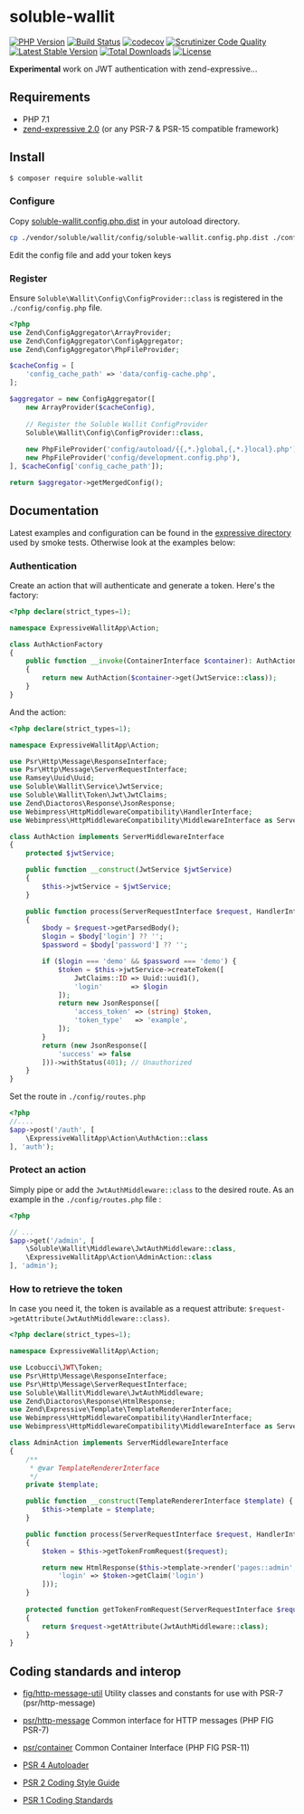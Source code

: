 # soluble-wallit  

[![PHP Version](http://img.shields.io/badge/php-7.1+-ff69b4.svg)](https://packagist.org/packages/soluble/wallit)
[![Build Status](https://travis-ci.org/belgattitude/soluble-wallit.svg?branch=master)](https://travis-ci.org/belgattitude/soluble-wallit)
[![codecov](https://codecov.io/gh/belgattitude/soluble-wallit/branch/master/graph/badge.svg)](https://codecov.io/gh/belgattitude/soluble-wallit)
[![Scrutinizer Code Quality](https://scrutinizer-ci.com/g/belgattitude/soluble-wallit/badges/quality-score.png?b=master)](https://scrutinizer-ci.com/g/belgattitude/soluble-wallit/?branch=master)
[![Latest Stable Version](https://poser.pugx.org/soluble/wallit/v/stable.svg)](https://packagist.org/packages/soluble/wallit)
[![Total Downloads](https://poser.pugx.org/soluble/wallit/downloads.png)](https://packagist.org/packages/soluble/wallit)
[![License](https://poser.pugx.org/soluble/wallit/license.png)](https://packagist.org/packages/soluble/wallit)

**Experimental** work on JWT authentication with zend-expressive... 

## Requirements

* PHP 7.1 
* [zend-expressive 2.0](https://github.com/zendframework/zend-expressive) (or any PSR-7 & PSR-15 compatible framework) 

## Install

```bash
$ composer require soluble-wallit
```
### Configure

Copy [soluble-wallit.config.php.dist](https://github.com/belgattitude/soluble-wallit/blob/master/config/soluble-wallit.config.php.dist) in your autoload directory.

```bash
cp ./vendor/soluble/wallit/config/soluble-wallit.config.php.dist ./config/autoload/soluble-wallit.config.local.php
```

Edit the config file and add your token keys 

### Register

Ensure `Soluble\Wallit\Config\ConfigProvider::class` is registered in the `./config/config.php` file. 

```php
<?php
use Zend\ConfigAggregator\ArrayProvider;
use Zend\ConfigAggregator\ConfigAggregator;
use Zend\ConfigAggregator\PhpFileProvider;

$cacheConfig = [
    'config_cache_path' => 'data/config-cache.php',
];

$aggregator = new ConfigAggregator([
    new ArrayProvider($cacheConfig),
    
    // Register the Soluble Wallit ConfigProvider    
    Soluble\Wallit\Config\ConfigProvider::class,
    
    new PhpFileProvider('config/autoload/{{,*.}global,{,*.}local}.php'),
    new PhpFileProvider('config/development.config.php'),
], $cacheConfig['config_cache_path']);

return $aggregator->getMergedConfig();
``` 

## Documentation

Latest examples and configuration can be found in the [expressive directory](https://github.com/belgattitude/soluble-wallit/tree/master/tests/expressive) used
by smoke tests. Otherwise look at the examples below:


### Authentication

Create an action that will authenticate and generate a token. Here's the factory:

```php
<?php declare(strict_types=1);

namespace ExpressiveWallitApp\Action;

class AuthActionFactory
{
    public function __invoke(ContainerInterface $container): AuthAction
    {
        return new AuthAction($container->get(JwtService::class));
    }
}
```
And the action:

```php
<?php declare(strict_types=1);

namespace ExpressiveWallitApp\Action;

use Psr\Http\Message\ResponseInterface;
use Psr\Http\Message\ServerRequestInterface;
use Ramsey\Uuid\Uuid;
use Soluble\Wallit\Service\JwtService;
use Soluble\Wallit\Token\Jwt\JwtClaims;
use Zend\Diactoros\Response\JsonResponse;
use Webimpress\HttpMiddlewareCompatibility\HandlerInterface;
use Webimpress\HttpMiddlewareCompatibility\MiddlewareInterface as ServerMiddlewareInterface;

class AuthAction implements ServerMiddlewareInterface
{
    protected $jwtService;

    public function __construct(JwtService $jwtService)
    {
        $this->jwtService = $jwtService;
    }

    public function process(ServerRequestInterface $request, HandlerInterface $handler): ResponseInterface
    {
        $body = $request->getParsedBody();
        $login = $body['login'] ?? '';
        $password = $body['password'] ?? '';

        if ($login === 'demo' && $password === 'demo') {
            $token = $this->jwtService->createToken([
                JwtClaims::ID => Uuid::uuid1(),
                'login'       => $login
            ]);
            return new JsonResponse([
                'access_token' => (string) $token,
                'token_type'   => 'example',
            ]);
        }
        return (new JsonResponse([
            'success' => false
        ]))->withStatus(401); // Unauthorized
    }
}
```

Set the route in `./config/routes.php` 

```php
<?php
//....
$app->post('/auth', [
    \ExpressiveWallitApp\Action\AuthAction::class
], 'auth');
```
  
### Protect an action

Simply pipe or add the `JwtAuthMiddleware::class` to the desired route. As an example in the `./config/routes.php` file :

```php
<?php

// ...
$app->get('/admin', [
    \Soluble\Wallit\Middleware\JwtAuthMiddleware::class,
    \ExpressiveWallitApp\Action\AdminAction::class
], 'admin');

```

### How to retrieve the token

In case you need it, the token is available as a request attribute: `$request->getAttribute(JwtAuthMiddleware::class)`.

```php
<?php declare(strict_types=1);

namespace ExpressiveWallitApp\Action;

use Lcobucci\JWT\Token;
use Psr\Http\Message\ResponseInterface;
use Psr\Http\Message\ServerRequestInterface;
use Soluble\Wallit\Middleware\JwtAuthMiddleware;
use Zend\Diactoros\Response\HtmlResponse;
use Zend\Expressive\Template\TemplateRendererInterface;
use Webimpress\HttpMiddlewareCompatibility\HandlerInterface;
use Webimpress\HttpMiddlewareCompatibility\MiddlewareInterface as ServerMiddlewareInterface;

class AdminAction implements ServerMiddlewareInterface
{
    /**
     * @var TemplateRendererInterface
     */
    private $template;

    public function __construct(TemplateRendererInterface $template) {
        $this->template = $template;
    }

    public function process(ServerRequestInterface $request, HandlerInterface $delegate): ResponseInterface
    {
        $token = $this->getTokenFromRequest($request);

        return new HtmlResponse($this->template->render('pages::admin', [
            'login' => $token->getClaim('login')
        ]));
    }
   
    protected function getTokenFromRequest(ServerRequestInterface $request): Token
    {
        return $request->getAttribute(JwtAuthMiddleware::class);
    }
}
```
  
## Coding standards and interop

* [fig/http-message-util](https://github.com/php-fig/http-message-util) Utility classes and constants for use with PSR-7 (psr/http-message)
* [psr/http-message](http://www.php-fig.org/psr/psr-7/) Common interface for HTTP messages (PHP FIG PSR-7)
* [psr/container](http://www.php-fig.org/psr/psr-11/) Common Container Interface (PHP FIG PSR-11)

* [PSR 4 Autoloader](https://github.com/php-fig/fig-standards/blob/master/accepted/PSR-4-autoloader.md)
* [PSR 2 Coding Style Guide](https://github.com/php-fig/fig-standards/blob/master/accepted/PSR-2-coding-style-guide.md)
* [PSR 1 Coding Standards](https://github.com/php-fig/fig-standards/blob/master/accepted/PSR-1-basic-coding-standard.md)

